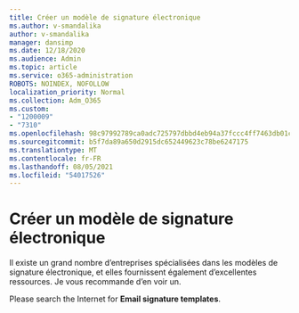 ```yaml
---
title: Créer un modèle de signature électronique
ms.author: v-smandalika
author: v-smandalika
manager: dansimp
ms.date: 12/18/2020
ms.audience: Admin
ms.topic: article
ms.service: o365-administration
ROBOTS: NOINDEX, NOFOLLOW
localization_priority: Normal
ms.collection: Adm_O365
ms.custom:
- "1200009"
- "7310"
ms.openlocfilehash: 98c97992789ca0adc725797dbbd4eb94a37fccc4ff7463db01cf4f28e5106174
ms.sourcegitcommit: b5f7da89a650d2915dc652449623c78be6247175
ms.translationtype: MT
ms.contentlocale: fr-FR
ms.lasthandoff: 08/05/2021
ms.locfileid: "54017526"
---
```

# <a name="create-an-email-signature-template"></a>Créer un modèle de signature électronique

Il existe un grand nombre d’entreprises spécialisées dans les modèles de signature électronique, et elles fournissent également d’excellentes ressources. Je vous recommande d’en voir un.

Please search the Internet for **Email signature templates**.